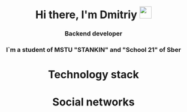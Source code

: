 <h1 align="center">Hi there, I'm Dmitriy
<img src="https://github.com/blackcater/blackcater/raw/main/images/Hi.gif" height="32"/></h1>
<h3 align="center">Backend developer</h3>
<h3 align="center">I`m a student of MSTU "STANKIN" and "School 21" of Sber</h3>
<h1 align="center">Technology stack</h1>

<h1 align="center">Social networks</h1>
